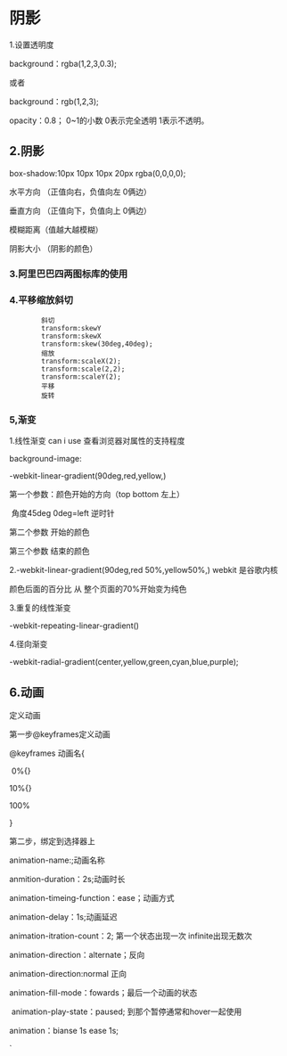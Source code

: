 # 阴影

1.设置透明度 

background：rgba(1,2,3,0.3);

或者

background：rgb(1,2,3);

opacity：0.8；  0~1的小数  0表示完全透明 1表示不透明。

## 2.阴影

box-shadow:10px 10px 10px 20px rgba(0,0,0,0);

水平方向 （正值向右，负值向左 0俩边） 

垂直方向  （正值向下，负值向上 0俩边）

模糊距离（值越大越模糊）

 阴影大小 （阴影的颜色）

### 3.阿里巴巴四两图标库的使用

### 4.平移缩放斜切

            斜切
            transform:skewY
            transform:skewX
            transform:skew(30deg,40deg);
    		缩放
            transform:scaleX(2);
            transform:scale(2,2);
            transform:scaleY(2);
            平移
            旋转

### 5,渐变

1.线性渐变 can i use 查看浏览器对属性的支持程度

background-image:

-webkit-linear-gradient(90deg,red,yellow,)

第一个参数：颜色开始的方向（top bottom 左上）

​							角度45deg    0deg=left  逆时针

第二个参数   开始的颜色

第三个参数   结束的颜色

2.-webkit-linear-gradient(90deg,red 50%,yellow50%,)      webkit 是谷歌内核

颜色后面的百分比  从 整个页面的70%开始变为纯色

3.重复的线性渐变

-webkit-repeating-linear-gradient()

4.径向渐变

-webkit-radial-gradient(center,yellow,green,cyan,blue,purple);

## 6.动画

   定义动画

第一步@keyframes定义动画

@keyframes 动画名{

​	0%{}

10%{}

100%

}           

第二步，绑定到选择器上

animation-name:;动画名称

anmition-duration：2s;动画时长

animation-timeing-function：ease；动画方式

animation-delay：1s;动画延迟

animation-itration-count：2; 第一个状态出现一次  infinite出现无数次

animation-direction：alternate；反向

animation-direction:normal    正向

​animation-fill-mode：fowards；最后一个动画的状态

​  animation-play-state：paused;  到那个暂停通常和hover一起使用

animation：bianse  1s ease 1s;





`